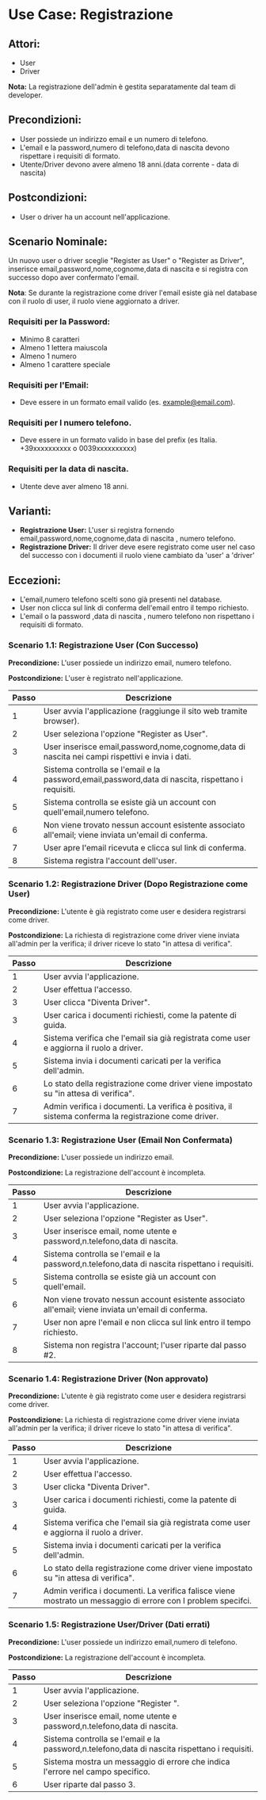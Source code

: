 # Use Case: Registrazione

## Attori:

- User
- Driver

**Nota:** La registrazione dell'admin è gestita separatamente dal team di developer.

## Precondizioni:

- User possiede un indirizzo email e un numero di telefono.
- L'email e la password,numero di telefono,data di nascita devono rispettare i requisiti di formato.
- Utente/Driver devono avere almeno 18 anni.(data corrente - data di nascita)

## Postcondizioni:

- User o driver ha un account nell'applicazione.

## Scenario Nominale:

Un nuovo user o driver sceglie "Register as User" o "Register as Driver", inserisce email,password,nome,cognome,data di nascita e si registra con successo dopo aver confermato l'email.

**Nota**: Se durante la registrazione come driver l'email esiste già nel database con il ruolo di user, il ruolo viene aggiornato a driver.

### Requisiti per la Password:

- Minimo 8 caratteri
- Almeno 1 lettera maiuscola
- Almeno 1 numero
- Almeno 1 carattere speciale

### Requisiti per l'Email:

- Deve essere in un formato email valido (es. example@email.com).

### Requisiti per l numero telefono.

- Deve essere in un formato valido in base del prefix (es Italia. +39xxxxxxxxxx o 0039xxxxxxxxxx)

### Requisiti per la data di nascita.

- Utente deve aver almeno 18 anni.

## Varianti:

- **Registrazione User:** L'user si registra fornendo email,password,nome,cognome,data di nascita , numero telefono.
- **Registrazione Driver:** Il driver deve esere registrato come user nel caso del successo con i documenti il ruolo viene cambiato da 'user' a 'driver'

## Eccezioni:

- L'email,numero telefono scelti sono già presenti nel database.
- User non clicca sul link di conferma dell'email entro il tempo richiesto.
- L'email o la password ,data di nascita , numero telefono non rispettano i requisiti di formato.

### Scenario 1.1: Registrazione User (Con Successo)

**Precondizione:** L'user possiede un indirizzo email, numero telefono.

**Postcondizione:** L'user è registrato nell'applicazione.

| Passo | Descrizione                                                                                         |
| ----- | --------------------------------------------------------------------------------------------------- |
| 1     | User avvia l'applicazione (raggiunge il sito web tramite browser).                                  |
| 2     | User seleziona l'opzione "Register as User".                                                        |
| 3     | User inserisce email,password,nome,cognome,data di nascita nei campi rispettivi e invia i dati.     |
| 4     | Sistema controlla se l'email e la password,email,password,data di nascita, rispettano i requisiti.  |
| 5     | Sistema controlla se esiste già un account con quell'email,numero telefono.                         |
| 6     | Non viene trovato nessun account esistente associato all'email; viene inviata un'email di conferma. |
| 7     | User apre l'email ricevuta e clicca sul link di conferma.                                           |
| 8     | Sistema registra l'account dell'user.                                                               |

### Scenario 1.2: Registrazione Driver (Dopo Registrazione come User)

**Precondizione:** L'utente è già registrato come user e desidera registrarsi come driver.

**Postcondizione:** La richiesta di registrazione come driver viene inviata all'admin per la verifica; il driver riceve lo stato "in attesa di verifica".

| Passo | Descrizione                                                                                           |
| ----- | ----------------------------------------------------------------------------------------------------- |
| 1     | User avvia l'applicazione.                                                                            |
| 2     | User effettua l'accesso.                                                                              |
| 3     | User clicca "Diventa Driver".                                                                         |
| 3     | User carica i documenti richiesti, come la patente di guida.                                          |
| 4     | Sistema verifica che l'email sia già registrata come user e aggiorna il ruolo a driver.               |
| 5     | Sistema invia i documenti caricati per la verifica dell'admin.                                        |
| 6     | Lo stato della registrazione come driver viene impostato su "in attesa di verifica".                  |
| 7     | Admin verifica i documenti. La verifica è positiva, il sistema conferma la registrazione come driver. |

### Scenario 1.3: Registrazione User (Email Non Confermata)

**Precondizione:** L'user possiede un indirizzo email.

**Postcondizione:** La registrazione dell'account è incompleta.

| Passo | Descrizione                                                                                         |
| ----- | --------------------------------------------------------------------------------------------------- |
| 1     | User avvia l'applicazione.                                                                          |
| 2     | User seleziona l'opzione "Register as User".                                                        |
| 3     | User inserisce email, nome utente e password,n.telefono,data di nascita.                            |
| 4     | Sistema controlla se l'email e la password,n.telefono,data di nascita rispettano i requisiti.       |
| 5     | Sistema controlla se esiste già un account con quell'email.                                         |
| 6     | Non viene trovato nessun account esistente associato all'email; viene inviata un'email di conferma. |
| 7     | User non apre l'email e non clicca sul link entro il tempo richiesto.                               |
| 8     | Sistema non registra l'account; l'user riparte dal passo #2.                                        |

### Scenario 1.4: Registrazione Driver (Non approvato)

**Precondizione:** L'utente è già registrato come user e desidera registrarsi come driver.

**Postcondizione:** La richiesta di registrazione come driver viene inviata all'admin per la verifica; il driver riceve lo stato "in attesa di verifica".

| Passo | Descrizione                                                                                                   |
| ----- | ------------------------------------------------------------------------------------------------------------- |
| 1     | User avvia l'applicazione.                                                                                    |
| 2     | User effettua l'accesso.                                                                                      |
| 3     | User clicka "Diventa Driver".                                                                                 |
| 3     | User carica i documenti richiesti, come la patente di guida.                                                  |
| 4     | Sistema verifica che l'email sia già registrata come user e aggiorna il ruolo a driver.                       |
| 5     | Sistema invia i documenti caricati per la verifica dell'admin.                                                |
| 6     | Lo stato della registrazione come driver viene impostato su "in attesa di verifica".                          |
| 7     | Admin verifica i documenti. La verifica falisce viene mostrato un messaggio di errore con I problem specifci. |

### Scenario 1.5: Registrazione User/Driver (Dati errati)

**Precondizione:** L'user possiede un indirizzo email,numero di telefono.

**Postcondizione:** La registrazione dell'account è incompleta.

| Passo | Descrizione                                                                                   |
| ----- | --------------------------------------------------------------------------------------------- |
| 1     | User avvia l'applicazione.                                                                    |
| 2     | User seleziona l'opzione "Register ".                                                         |
| 3     | User inserisce email, nome utente e password,n.telefono,data di nascita.                      |
| 4     | Sistema controlla se l'email e la password,n.telefono,data di nascita rispettano i requisiti. |
| 5     | Sistema mostra un messaggio di errore che indica l'errore nel campo specifico.                |
| 6     | User riparte dal passo 3.                                                                     |
